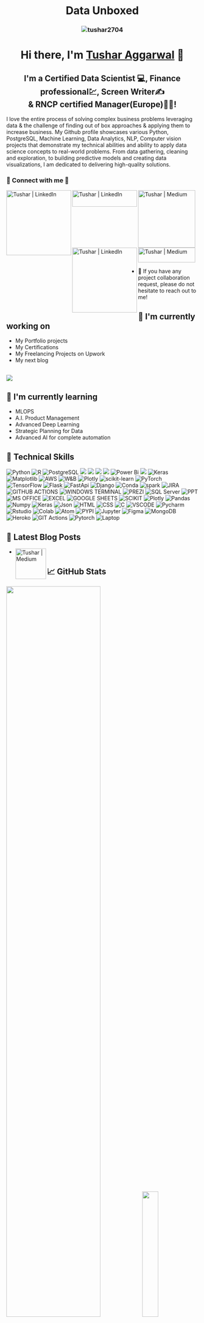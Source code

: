  
<h1 align="center">Data Unboxed</h1>


<h3 align="center"> <img src="https://komarev.com/ghpvc/?username=tushar2704" alt="tushar2704" /> </h3>

<h1 align="center">
Hi there, I'm <a href="https://www.tushar-aggarwal.com/" target="_blank" rel="noreferrer">Tushar Aggarwal</a> 👋
</h1>

<h2 align="center">
I'm a Certified Data Scientist 💻, Finance professional💹, Screen Writer✍️ </br>& RNCP certified Manager(Europe)👨‍💼!
</h2> 

I love the entire process of solving complex business problems leveraging data & the challenge of finding out of box approaches & applying them to increase business. My Github profile showcases various Python, PostgreSQL, Machine Learning, Data Analytics, NLP, Computer vision projects that demonstrate my technical abilities and ability to apply data science concepts to real-world problems. From data gathering, cleaning and exploration, to building predictive models and creating data visualizations, I am dedicated to delivering high-quality solutions.

### 🤝 Connect with me 🤝

<a href="https://www.linkedin.com/in/tusharaggarwalinseec/"><img align="left" src="https://img.shields.io/badge/linkedin-%230077B5.svg?&style=for-the-badge&logo=linkedin&logoColor=white" alt="Tushar | LinkedIn" width="170px"/></a>
<a href="https://www.tushar-aggarwal.com/"><img align="left" src="https://github.com/tushar2704/tushar2704/assets/66141195/e3f66f35-bbf1-44f2-82fb-5fae85dca3a1" alt="Tushar | LinkedIn" width="170px" height="43px"/></a>
<a href="https://medium.com/@tushar_aggarwal"><img align="left" src="https://img.shields.io/badge/Medium-12100E?style=for-the-badge&logo=medium&logoColor=white" alt="Tushar | Medium" width="150px"/></a>
<a href="https://tadata.substack.com/"><img align="left" src="https://github.com/tushar2704/tushar2704/assets/66141195/116409dc-f006-47de-853b-d1c8eb4067e8" alt="Tushar | LinkedIn" width="170px"/></a>
<a href="https://www.novypro.com/profile_projects/tusharagg"><img align="center" src="https://github.com/tushar2704/tushar2704/assets/66141195/43488e50-092a-4974-8be4-a3d24673f445" alt="Tushar | Medium" width="150px" height="39px"/></a>

- 💬 If you have any project collaboration request, please do not hesitate to reach out to me!

## 🔭 I'm currently working on

- My Portfolio projects 
- My Certifications
- My Freelancing Projects on Upwork
- My next blog

## <a href="https://www.buymeacoffee.com/TAggData"><img src="https://img.buymeacoffee.com/button-api/?text=Buy me a beer&emoji=🍺&slug=TAggData&button_colour=FFDD00&font_colour=000000&font_family=Cookie&outline_colour=000000&coffee_colour=ffffff" /></a>
## 🌱 I'm currently learning

- MLOPS
- A.I. Product Management
- Advanced Deep Learning
- Strategic Planning for Data
- Advanced AI for complete automation  

## 💼 Technical Skills

![Python](https://img.shields.io/badge/python-3670A0?style=for-the-badge&logo=python&logoColor=ffdd54)
![R](https://img.shields.io/badge/r-%23276DC3.svg?style=for-the-badge&logo=r&logoColor=white)
![PostgreSQL](https://img.shields.io/badge/PostgreSQL-316192?style=for-the-badge&logo=postgresql&logoColor=white)
![](https://img.shields.io/badge/MySQL-00000F?style=for-the-badge&logo=mysql&logoColor=white)
![](https://img.shields.io/badge/SQLite-07405E?style=for-the-badge&logo=sqlite&logoColor=white)
![](https://img.shields.io/badge/Tableau-E97627?style=for-the-badge&logo=Tableau&logoColor=white)
![](https://img.shields.io/badge/Google%20Analytics-E37400?style=for-the-badge&logo=google%20analytics&logoColor=white)
![Power Bi](https://img.shields.io/badge/power_bi-F2C811?style=for-the-badge&logo=powerbi&logoColor=black)
![](https://img.shields.io/badge/Databricks-FF3621?style=for-the-badge&logo=Databricks&logoColor=white)
![Keras](https://img.shields.io/badge/Keras-%23D00000.svg?style=for-the-badge&logo=Keras&logoColor=white)
![Matplotlib](https://img.shields.io/badge/Matplotlib-%23ffffff.svg?style=for-the-badge&logo=Matplotlib&logoColor=black)
![AWS](https://img.shields.io/badge/Amazon_AWS-FF9900?style=for-the-badge&logo=amazonaws&logoColor=white)
![W&B](https://img.shields.io/badge/Weights_&_Biases-FFBE00?style=for-the-badge&logo=WeightsAndBiases&logoColor=white)
![Plotly](https://img.shields.io/badge/Plotly-%233F4F75.svg?style=for-the-badge&logo=plotly&logoColor=white)
![scikit-learn](https://img.shields.io/badge/scikit--learn-%23F7931E.svg?style=for-the-badge&logo=scikit-learn&logoColor=white)
![PyTorch](https://img.shields.io/badge/PyTorch-%23EE4C2C.svg?style=for-the-badge&logo=PyTorch&logoColor=white)
![TensorFlow](https://img.shields.io/badge/TensorFlow-%23FF6F00.svg?style=for-the-badge&logo=TensorFlow&logoColor=white)
![Flask](https://img.shields.io/badge/Flask-000000?style=for-the-badge&logo=flask&logoColor=white)
![FastApi](https://img.shields.io/badge/fastapi-109989?style=for-the-badge&logo=FASTAPI&logoColor=white)
![Django](https://img.shields.io/badge/Django-092E20?style=for-the-badge&logo=django&logoColor=green)
![Conda](https://img.shields.io/badge/conda-342B029.svg?&style=for-the-badge&logo=anaconda&logoColor=white)
![spark](https://img.shields.io/badge/Apache_Spark-FFFFFF?style=for-the-badge&logo=apachespark&logoColor=#E35A16)
![JIRA](https://img.shields.io/badge/Jira-0052CC?style=for-the-badge&logo=Jira&logoColor=white)
![GITHUB ACTIONS](https://img.shields.io/badge/Github%20Actions-282a2e?style=for-the-badge&logo=githubactions&logoColor=367cfe)
![WINDOWS TERMINAL](https://img.shields.io/badge/windows%20terminal-4D4D4D?style=for-the-badge&logo=windows%20terminal&logoColor=white)
![PREZI](https://img.shields.io/badge/Prezi-3181FF?style=for-the-badge&logo=prezi&logoColor=white)
![SQL Server](https://img.shields.io/badge/Microsoft_SQL_Server-CC2927?style=for-the-badge&logo=microsoft-sql-server&logoColor=white)
![PPT](https://img.shields.io/badge/Microsoft_PowerPoint-B7472A?style=for-the-badge&logo=microsoft-powerpoint&logoColor=white)
![MS OFFICE](https://img.shields.io/badge/Microsoft_Office-D83B01?style=for-the-badge&logo=microsoft-office&logoColor=white)
![EXCEL](https://img.shields.io/badge/Microsoft_Excel-217346?style=for-the-badge&logo=microsoft-excel&logoColor=white)
![GOOGLE SHEETS](https://img.shields.io/badge/Google%20Sheets-34A853?style=for-the-badge&logo=google-sheets&logoColor=white)
![SCIKIT](https://img.shields.io/badge/scikit_learn-F7931E?style=for-the-badge&logo=scikit-learn&logoColor=white)
![Plotly](https://img.shields.io/badge/Plotly-239120?style=for-the-badge&logo=plotly&logoColor=white)
![Pandas](https://img.shields.io/badge/Pandas-2C2D72?style=for-the-badge&logo=pandas&logoColor=white)
![Numpy](https://img.shields.io/badge/Numpy-777BB4?style=for-the-badge&logo=numpy&logoColor=white)
![Keras](https://img.shields.io/badge/Keras-D00000?style=for-the-badge&logo=Keras&logoColor=white)
![Json](https://img.shields.io/badge/json-5E5C5C?style=for-the-badge&logo=json&logoColor=white)
![HTML](https://img.shields.io/badge/HTML5-E34F26?style=for-the-badge&logo=html5&logoColor=white)
![CSS](https://img.shields.io/badge/CSS3-1572B6?style=for-the-badge&logo=css3&logoColor=white)
![C](https://img.shields.io/badge/C-00599C?style=for-the-badge&logo=c&logoColor=white)
![VSCODE](https://img.shields.io/badge/VSCode-0078D4?style=for-the-badge&logo=visual%20studio%20code&logoColor=white)
![Pycharm](https://img.shields.io/badge/PyCharm-000000.svg?&style=for-the-badge&logo=PyCharm&logoColor=white)
![Rstudio](https://img.shields.io/badge/RStudio-75AADB?style=for-the-badge&logo=RStudio&logoColor=white)
![Colab](https://img.shields.io/badge/Colab-F9AB00?style=for-the-badge&logo=googlecolab&color=525252)
![Atom](https://img.shields.io/badge/Atom-66595C?style=for-the-badge&logo=Atom&logoColor=white)
![PYPI](https://img.shields.io/badge/pypi-3775A9?style=for-the-badge&logo=pypi&logoColor=white)
![Jupyter](https://img.shields.io/badge/Jupyter-F37626.svg?&style=for-the-badge&logo=Jupyter&logoColor=white)
![Figma](https://img.shields.io/badge/Figma-F24E1E?style=for-the-badge&logo=figma&logoColor=white)
![MongoDB](https://img.shields.io/badge/MongoDB-4EA94B?style=for-the-badge&logo=mongodb&logoColor=white)
![Heroko](https://img.shields.io/badge/Heroku-430098?style=for-the-badge&logo=heroku&logoColor=white)
![GIT Actions](https://img.shields.io/badge/GitHub_Actions-2088FF?style=for-the-badge&logo=github-actions&logoColor=white)
![Pytorch](https://img.shields.io/badge/PyTorch-EE4C2C?style=for-the-badge&logo=pytorch&logoColor=white)
![Laptop](https://img.shields.io/badge/xiaomi%20laptop-FF6900?style=for-the-badge&logo=xiaomi&logoColor=white)
## 📝 Latest Blog Posts

- <a href="https://medium.com/data-and-beyond/become-a-sqlite3-pro-mastering-data-manipulation-and-analysis-techniques-with-step-by-step-python-3ec31dda4582"><img align="left" src="https://img.shields.io/badge/Medium-12100E?style=for-the-badge&logo=medium&logoColor=yellow" alt="Tushar | Medium" width="80px"/></a>




## 📈 GitHub Stats 

<p align="left">
  <img width="70%" src="https://github-readme-stats.vercel.app/api?username=tushar2704&theme=prussian&show_icons=true" />
  <img width="29%" src="https://github-readme-stats.vercel.app/api/top-langs/?username=tushar2704&count_private=true&theme=prussian" />

</p>

<img width="70%" src="https://github-profile-trophy.vercel.app/?username=tushar2704&theme=prussian" />
<br>

<p ">
<img align="left" width="50%" height="110%" src="https://github-profile-summary-cards.vercel.app/api/cards/profile-details?username=tushar2704"/>
<img  align="right" width="40%" height="50%" src="https://github-readme-streak-stats.herokuapp.com/?user=tushar2704&hide_border=true" />
</p>

